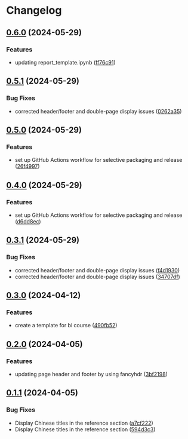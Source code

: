 # Changelog

## [0.6.0](https://github.com/hakuna-max/course_report/compare/v0.5.1...v0.6.0) (2024-05-29)


### Features

* updating report_template.ipynb ([ff76c91](https://github.com/hakuna-max/course_report/commit/ff76c918eea09e90f775e1c3849241d638a4dd53))

## [0.5.1](https://github.com/hakuna-max/course_report/compare/v0.5.0...v0.5.1) (2024-05-29)


### Bug Fixes

* corrected header/footer and double-page display issues ([0262a35](https://github.com/hakuna-max/course_report/commit/0262a35f40c952b4b1287fe81967c0f6259f043c))

## [0.5.0](https://github.com/hakuna-max/course_report/compare/v0.4.0...v0.5.0) (2024-05-29)


### Features

* set up GitHub Actions workflow for selective packaging and release ([26f4997](https://github.com/hakuna-max/course_report/commit/26f49972d7fe304f211c159837768db60619ca43))

## [0.4.0](https://github.com/hakuna-max/course_report/compare/v0.3.1...v0.4.0) (2024-05-29)


### Features

* set up GitHub Actions workflow for selective packaging and release ([d6dd8ec](https://github.com/hakuna-max/course_report/commit/d6dd8ecfce0e546b4f25a80273473cc7f2e30e1d))

## [0.3.1](https://github.com/hakuna-max/course_report/compare/v0.3.0...v0.3.1) (2024-05-29)


### Bug Fixes

* corrected header/footer and double-page display issues ([f4d1930](https://github.com/hakuna-max/course_report/commit/f4d193064a104d63c147c6446ea55de3665af9bf))
* corrected header/footer and double-page display issues ([34707df](https://github.com/hakuna-max/course_report/commit/34707df67b54408593bbe91c8ba279dac01aacec))

## [0.3.0](https://github.com/hakuna-max/course_report/compare/v0.2.0...v0.3.0) (2024-04-12)


### Features

* create a template for bi course ([490fb52](https://github.com/hakuna-max/course_report/commit/490fb52485a8c75c7eda5e23e81c9ee8c69fea2f))

## [0.2.0](https://github.com/hakuna-max/course_report/compare/v0.1.1...v0.2.0) (2024-04-05)


### Features

* updating page header and footer by using fancyhdr ([3bf2198](https://github.com/hakuna-max/course_report/commit/3bf21985915b2ec6e7462d0cd6f44d4795d3d89f))

## [0.1.1](https://github.com/hakuna-max/course_report/compare/v0.1.0...v0.1.1) (2024-04-05)


### Bug Fixes

* Display Chinese titles in the reference section ([a7cf222](https://github.com/hakuna-max/course_report/commit/a7cf22263930598a894868cbdcf4a2c5d4feb8c0))
* Display Chinese titles in the reference section ([594d3c3](https://github.com/hakuna-max/course_report/commit/594d3c39737e5f8b4b57931d07f77c47152c8102))
